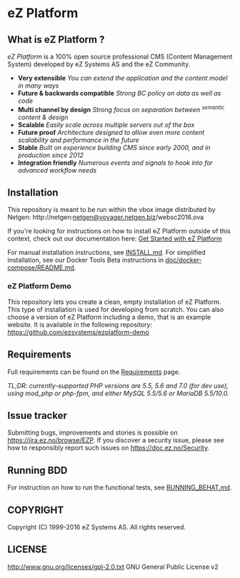 # eZ Platform

## What is eZ Platform ?
*eZ Platform* is a 100% open source professional CMS (Content Management System) developed by eZ Systems AS and the eZ Community.
- **Very extensible** *You can extend the application and the content model in many ways*
- **Future & backwards compatible** *Strong BC policy on data as well as code*
- **Multi channel by design** *Strong focus on separation between <sup>semantic</sup> content & design*
- **Scalable** *Easily scale across multiple servers out of the box*
- **Future proof** *Architecture designed to allow even more content scalability and performance in the future*
- **Stable** *Built on experience building CMS since early 2000, and in production since 2012*
- **Integration friendly** *Numerous events and signals to hook into for advanced workflow needs*

## Installation
This repository is meant to be run within the vbox image distributed by Netgen: http://netgen:netgen@voyager.netgen.biz/websc2016.ova

If you're looking for instructions on how to install eZ Platform outside of this context, check out our
documentation here: [Get Started with eZ Platform](https://doc.ez.no/display/DEVELOPER/Get+Started+with+eZ+Platform)

For manual installation instructions, see [INSTALL.md](https://github.com/ezsystems/ezplatform/blob/master/INSTALL.md).
For simplified installation, see our Docker Tools Beta instructions in [doc/docker-compose/README.md](https://github.com/ezsystems/ezplatform/blob/master/doc/docker-compose/README.md).

### eZ Platform Demo
This repository lets you create a clean, empty installation of eZ Platform. This type of installation is used for developing from scratch. You can also choose a version of eZ Platform including a demo, that is an example website. It is available in the following repository: https://github.com/ezsystems/ezplatform-demo

## Requirements
Full requirements can be found on the [Requirements](https://doc.ez.no/display/DEVELOPER/Requirements) page.

*TL;DR: currently-supported PHP versions are 5.5, 5.6 and 7.0 (for dev use), using mod_php or php-fpm, and either MySQL 5.5/5.6 or MariaDB 5.5/10.0.*

## Issue tracker
Submitting bugs, improvements and stories is possible on https://jira.ez.no/browse/EZP.
If you discover a security issue, please see how to responsibly report such issues on https://doc.ez.no/Security.

## Running BDD
For instruction on how to run the functional tests, see [RUNNING_BEHAT.md](https://github.com/ezsystems/ezplatform/blob/master/RUNNING_BEHAT.md).

## COPYRIGHT
Copyright (C) 1999-2016 eZ Systems AS. All rights reserved.

## LICENSE
http://www.gnu.org/licenses/gpl-2.0.txt GNU General Public License v2
